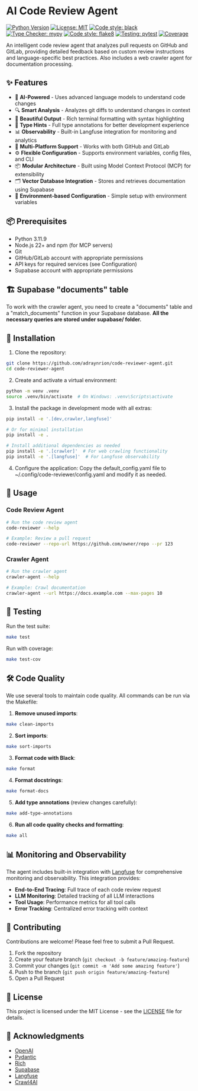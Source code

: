 # AI Code Review Agent

[![Python Version](https://img.shields.io/badge/python-3.11.9-blue)](https://www.python.org/)
[![License: MIT](https://img.shields.io/badge/License-MIT-yellow.svg)](https://opensource.org/licenses/MIT)
[![Code style: black](https://img.shields.io/badge/code%20style-black-000000.svg)](https://github.com/psf/black)
[![Type Checker: mypy](https://img.shields.io/badge/type%20checker-mypy-blueviolet)](http://mypy-lang.org/)
[![Code style: flake8](https://img.shields.io/badge/code%20style-flake8-ff69b4)](https://flake8.pycqa.org/)
[![Testing: pytest](https://img.shields.io/badge/testing-pytest-0d8fcc)](https://docs.pytest.org/)
[![Coverage](https://github.com/adraynrion/code-reviewer-agent/actions/workflows/test.yml/badge.svg?branch=main&event=push)](https://github.com/adraynrion/code-reviewer-agent/actions/workflows/test.yml)

An intelligent code review agent that analyzes pull requests on GitHub and GitLab, providing detailed feedback based on custom review instructions and language-specific best practices. Also includes a web crawler agent for documentation processing.

## ✨ Features

- 🤖 **AI-Powered** - Uses advanced language models to understand code changes
- 🔍 **Smart Analysis** - Analyzes git diffs to understand changes in context
- 🎨 **Beautiful Output** - Rich terminal formatting with syntax highlighting
- 🧪 **Type Hints** - Full type annotations for better development experience
- 📊 **Observability** - Built-in Langfuse integration for monitoring and analytics
- 🔹 **Multi-Platform Support** - Works with both GitHub and GitLab
- ⚙️ **Flexible Configuration** - Supports environment variables, config files, and CLI
- 📦 **Modular Architecture** - Built using Model Context Protocol (MCP) for extensibility
- 🗂️ **Vector Database Integration** - Stores and retrieves documentation using Supabase
- 🌲 **Environment-based Configuration** - Simple setup with environment variables

## 📦 Prerequisites

- Python 3.11.9
- Node.js 22+ and npm (for MCP servers)
- Git
- GitHub/GitLab account with appropriate permissions
- API keys for required services (see Configuration)
- Supabase account with appropriate permissions

## 🏗️ Supabase "documents" table

To work with the crawler agent, you need to create a "documents" table and a "match_documents" function in your Supabase database.
**All the necessary queries are stored under supabase/ folder.**

## 🚀 Installation

1. Clone the repository:
```bash
git clone https://github.com/adraynrion/code-reviewer-agent.git
cd code-reviewer-agent
```

2. Create and activate a virtual environment:
```bash
python -m venv .venv
source .venv/bin/activate  # On Windows: .venv\Scripts\activate
```

3. Install the package in development mode with all extras:
```bash
pip install -e '.[dev,crawler,langfuse]'

# Or for minimal installation
pip install -e .

# Install additional dependencies as needed
pip install -e '.[crawler]'  # For web crawling functionality
pip install -e '.[langfuse]'  # For Langfuse observability
```

4. Configure the application:
Copy the default_config.yaml file to ~/.config/code-reviewer/config.yaml and modify it as needed.

## 🚀 Usage

### Code Review Agent

```bash
# Run the code review agent
code-reviewer --help

# Example: Review a pull request
code-reviewer --repo-url https://github.com/owner/repo --pr 123
```

### Crawler Agent

```bash
# Run the crawler agent
crawler-agent --help

# Example: Crawl documentation
crawler-agent --url https://docs.example.com --max-pages 10
```

## 🧪 Testing

Run the test suite:

```bash
make test
```

Run with coverage:

```bash
make test-cov
```

## 🛠️ Code Quality

We use several tools to maintain code quality. All commands can be run via the Makefile:

1. **Remove unused imports**:
```bash
make clean-imports
```

2. **Sort imports**:
```bash
make sort-imports
```

3. **Format code with Black**:
```bash
make format
```

4. **Format docstrings**:
```bash
make format-docs
```

5. **Add type annotations** (review changes carefully):
```bash
make add-type-annotations
```

6. **Run all code quality checks and formatting**:
```bash
make all
```

## 📊 Monitoring and Observability

The agent includes built-in integration with [Langfuse](https://langfuse.com) for comprehensive monitoring and observability. This integration provides:

- **End-to-End Tracing**: Full trace of each code review request
- **LLM Monitoring**: Detailed tracking of all LLM interactions
- **Tool Usage**: Performance metrics for all tool calls
- **Error Tracking**: Centralized error tracking with context

## 🤝 Contributing

Contributions are welcome! Please feel free to submit a Pull Request.

1. Fork the repository
2. Create your feature branch (`git checkout -b feature/amazing-feature`)
3. Commit your changes (`git commit -m 'Add some amazing feature'`)
4. Push to the branch (`git push origin feature/amazing-feature`)
5. Open a Pull Request

## 📄 License

This project is licensed under the MIT License - see the [LICENSE](LICENSE) file for details.

## 🙏 Acknowledgments

- [OpenAI](https://openai.com/)
- [Pydantic](https://pydantic-docs.helpmanual.io/)
- [Rich](https://github.com/Textualize/rich)
- [Supabase](https://supabase.com/)
- [Langfuse](https://langfuse.com/)
- [Crawl4AI](https://github.com/unclecode/crawl4ai)
